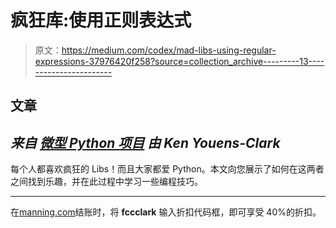 # 疯狂库:使用正则表达式

> 原文：<https://medium.com/codex/mad-libs-using-regular-expressions-37976420f258?source=collection_archive---------13----------------------->

## 文章

## *来自* [*微型 Python 项目*](https://www.manning.com/books/tiny-python-projects?utm_source=medium&utm_medium=organic&utm_campaign=book_tinypythonprojects) *由 Ken Youens-Clark*

每个人都喜欢疯狂的 Libs！而且大家都爱 Python。本文向您展示了如何在这两者之间找到乐趣，并在此过程中学习一些编程技巧。

______________________________________________________________

在[manning.com](https://www.manning.com/?utm_source=medium&utm_medium=organic&utm_campaign=book_tinypythonprojects)结账时，将 **fccclark** 输入折扣代码框，即可享受 40%的折扣。